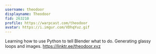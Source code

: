 ```yaml
---
username: theodoor
displayname: Theodoor
fid: 263210
profile: https://warpcast.com/theodoor
avatar: https://i.imgur.com/VDhqYuz.gif
---
```

Learning how to use Python to tell Blender what to do. Generating glassy loops and images. https://linktr.ee/theodoor.xyz  
